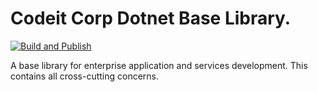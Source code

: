 # Codeit Corp Dotnet Base Library.
[![Build and Publish](https://github.com/Leitee/Codeit.NetStdLibrary.Base/actions/workflows/publish.yml/badge.svg?branch=master)](https://github.com/Leitee/Codeit.NetStdLibrary.Base/actions/workflows/publish.yml)

A base library for enterprise application and services development. This contains all cross-cutting concerns.
